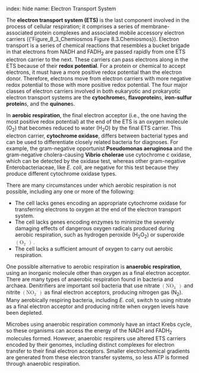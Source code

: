 index: hide
name: Electron Transport System

The  **electron transport system (ETS)** is the last component involved in the process of cellular respiration; it comprises a series of membrane-associated protein complexes and associated mobile accessory electron carriers ({'Figure_8_3_Chemiosmos Figure 8.3.Chemiosmos}). Electron transport is a series of chemical reactions that resembles a bucket brigade in that electrons from NADH and FADH<sub>2</sub> are passed rapidly from one ETS electron carrier to the next. These carriers can pass electrons along in the ETS because of their  **redox potential**. For a protein or chemical to accept electrons, it must have a more positive redox potential than the electron donor. Therefore, electrons move from electron carriers with more negative redox potential to those with more positive redox potential. The four major classes of electron carriers involved in both eukaryotic and prokaryotic electron transport systems are the  **cytochrome**s,  **flavoprotein**s,  **iron-sulfur protein**s, and the  **quinone**s.

In  **aerobic respiration**, the final electron acceptor (i.e., the one having the most positive redox potential) at the end of the ETS is an oxygen molecule (O<sub>2</sub>) that becomes reduced to water (H<sub>2</sub>O) by the final ETS carrier. This electron carrier,  **cytochrome oxidase**, differs between bacterial types and can be used to differentiate closely related bacteria for diagnoses. For example, the gram-negative opportunist  **Pseudomonas aeruginosa** and the gram-negative cholera-causing  **Vibrio cholerae** use cytochrome c oxidase, which can be detected by the oxidase test, whereas other gram-negative Enterobacteriaceae, like  *E. coli*, are negative for this test because they produce different cytochrome oxidase types.

There are many circumstances under which aerobic respiration is not possible, including any one or more of the following:

  * The cell lacks genes encoding an appropriate cytochrome oxidase for transferring electrons to oxygen at the end of the electron transport system.
  * The cell lacks genes encoding enzymes to minimize the severely damaging effects of dangerous oxygen radicals produced during aerobic respiration, such as hydrogen peroxide (H<sub>2</sub>O<sub>2</sub>) or superoxide <math xmlns:data="http://www.w3.org/TR/html5/dom.html#custom-data-attribute" xmlns:q="http://cnx.rice.edu/qml/1.0" xmlns:m="http://www.w3.org/1998/Math/MathML" xmlns:bib="http://bibtexml.sf.net/" xmlns:md="http://cnx.rice.edu/mdml" xmlns="http://cnx.rice.edu/cnxml"><mrow><mrow><mo>(</mo><mrow><msup><mrow><msub><mtext>O</mtext><mn>2</mn></msub></mrow><mo>–</mo></msup></mrow><mo>)</mo></mrow><mo>.</mo></mrow></math>
  * The cell lacks a sufficient amount of oxygen to carry out aerobic respiration.

One possible alternative to aerobic respiration is  **anaerobic respiration**, using an inorganic molecule other than oxygen as a final electron acceptor. There are many types of anaerobic respiration found in bacteria and archaea. Denitrifiers are important soil bacteria that use nitrate <math xmlns:data="http://www.w3.org/TR/html5/dom.html#custom-data-attribute" xmlns:q="http://cnx.rice.edu/qml/1.0" xmlns:m="http://www.w3.org/1998/Math/MathML" xmlns:bib="http://bibtexml.sf.net/" xmlns:md="http://cnx.rice.edu/mdml" xmlns="http://cnx.rice.edu/cnxml"><mrow><mrow><mo>(</mo><mrow><msup><mrow><msub><mrow><mtext>NO</mtext></mrow><mn>3</mn></msub></mrow><mo>–</mo></msup></mrow><mo>)</mo></mrow></mrow></math> and nitrite <math xmlns:data="http://www.w3.org/TR/html5/dom.html#custom-data-attribute" xmlns:q="http://cnx.rice.edu/qml/1.0" xmlns:m="http://www.w3.org/1998/Math/MathML" xmlns:bib="http://bibtexml.sf.net/" xmlns:md="http://cnx.rice.edu/mdml" xmlns="http://cnx.rice.edu/cnxml"><mrow><mrow><mo>(</mo><mrow><msup><mrow><msub><mrow><mtext>NO</mtext></mrow><mn>2</mn></msub></mrow><mo>–</mo></msup></mrow><mo>)</mo></mrow></mrow></math> as final electron acceptors, producing nitrogen gas (N<sub>2</sub>). Many aerobically respiring bacteria, including  *E. coli*, switch to using nitrate as a final electron acceptor and producing nitrite when oxygen levels have been depleted.

Microbes using anaerobic respiration commonly have an intact Krebs cycle, so these organisms can access the energy of the NADH and FADH<sub>2</sub> molecules formed. However, anaerobic respirers use altered ETS carriers encoded by their genomes, including distinct complexes for electron transfer to their final electron acceptors. Smaller electrochemical gradients are generated from these electron transfer systems, so less ATP is formed through anaerobic respiration.
